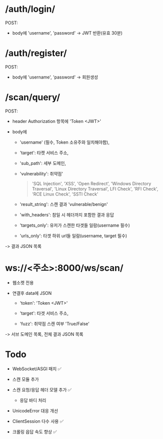 # /auth/login/

POST:

- body에 'username', 'password' -> JWT 반환(유효 30분)

  
# /auth/register/

POST:

- body에 'username', 'password' -> 회원생성



# /scan/query/

  

POST:

- header Authorization 항목에 'Token \<JWT>'

- body에

  - 'username' (필수, Token 소유주와 일치해야함),

  - 'target': 타켓 서비스 주소,

  - 'sub_path': 세부 도메인,

  - 'vulnerability': 취약점'

    > 'SQL Injection', 'XSS', 'Open Redirect', 'Windows Directory Traversal', 'Linux Directory Traversal', LFI Check', 'RFI Check', 'RCE Linux Check', 'SSTI Check'

  - 'result_string': 스캔 결과 'vulnerable/benign'

  - 'with_headers': 참일 시 헤더까지 포함한 결과 응답

  - 'targets_only': 유저가 스캔한 타겟들 일람(username 필수)

  - 'urls_only': 타겟 하위 url들 일람(username, target 필수)

-> 결과 JSON 목록

  # ws://\<주소>:8000/ws/scan/

- 웹소켓 전용

- 연결후 data에 JSON
 
  - 'token': 'Token \<JWT>'

  - 'target': 타겟 서비스 주소,

  - 'fuzz': 취약점 스캔 여부 'True/False'

-> 서브 도메인 목록, 전체 결과 JSON 목록
  

# Todo

  

- WebSocket/ASGI 패치 :white_check_mark:

- 스캔 모듈 추가

- 스캔 요청/응답 헤더 모델 추가 :white_check_mark:

  - 응답 바디 처리

- UnicodeError 대응 개선

- ClientSession 다수 사용 :white_check_mark:

- 크롤링 읍답 속도 향상 :white_check_mark:
